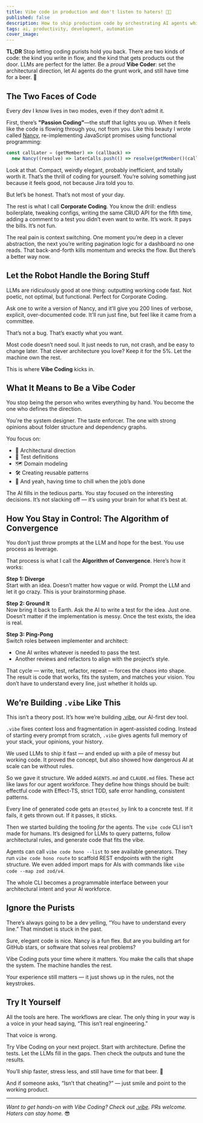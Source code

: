 ```yaml
---
title: Vibe code in production and don't listen to haters! 🚀💪
published: false
description: How to ship production code by orchestrating AI agents while focusing on architecture and having time for beer
tags: ai, productivity, development, automation
cover_image:
---
```


**TL;DR** Stop letting coding purists hold you back. There are two kinds of code: the kind you write in flow, and the kind that gets products out the door. LLMs are perfect for the latter. Be a *proud* **Vibe Coder**: set the architectural direction, let AI agents do the grunt work, and still have time for a beer. 🍺

## The Two Faces of Code

Every dev I know lives in two modes, even if they don’t admit it.

First, there’s **"Passion Coding"**—the stuff that lights you up. When it feels like the code is flowing through you, not from you. Like this beauty I wrote called [Nancy](https://github.com/keyvan-m-sadeghi/nancy), re-implementing JavaScript promises using functional programming:

```js
const callLater = (getMember) => (callback) =>
  new Nancy((resolve) => laterCalls.push(() => resolve(getMember()(callback))))
```

Look at that. Compact, weirdly elegant, probably inefficient, and totally worth it. That’s the thrill of coding for yourself. You’re solving something just because it feels good, not because Jira told you to.

But let’s be honest. That’s not most of your day.

The rest is what I call **Corporate Coding**. You know the drill: endless boilerplate, tweaking configs, writing the same CRUD API for the fifth time, adding a comment to a test you didn’t even want to write. It’s work. It pays the bills. It’s not fun.

The real pain is context switching. One moment you’re deep in a clever abstraction, the next you’re writing pagination logic for a dashboard no one reads. That back-and-forth kills momentum and wrecks the flow. But there’s a better way now.

## Let the Robot Handle the Boring Stuff

LLMs are ridiculously good at one thing: outputting working code fast. Not poetic, not optimal, but functional. Perfect for Corporate Coding.

Ask one to write a version of Nancy, and it’ll give you 200 lines of verbose, explicit, over-documented code. It'll run just fine, but feel like it came from a committee.

That’s not a bug. That’s exactly what you want.

Most code doesn’t need soul. It just needs to run, not crash, and be easy to change later. That clever architecture you love? Keep it for the 5%. Let the machine own the rest.

This is where **Vibe Coding** kicks in.

## What It Means to Be a Vibe Coder

You stop being the person who writes everything by hand. You become the one who defines the direction.

You're the system designer. The taste enforcer. The one with strong opinions about folder structure and dependency graphs.

You focus on:

- 🧠 Architectural direction
- 🧪 Test definitions
- 🗺️ Domain modeling
- 🛠️ Creating reusable patterns
- 🍻 And yeah, having time to chill when the job’s done

The AI fills in the tedious parts. You stay focused on the interesting decisions. It’s not slacking off — it’s using your brain for what it’s best at.

## How You Stay in Control: The Algorithm of Convergence

You don’t just throw prompts at the LLM and hope for the best. You use process as leverage.

That process is what I call the **Algorithm of Convergence**. Here’s how it works:

**Step 1: Diverge**  
Start with an idea. Doesn’t matter how vague or wild. Prompt the LLM and let it go crazy. This is your brainstorming phase.

**Step 2: Ground It**  
Now bring it back to Earth. Ask the AI to write a test for the idea. Just one. Doesn’t matter if the implementation is messy. Once the test exists, the idea is real.

**Step 3: Ping-Pong**  
Switch roles between implementer and architect:
- One AI writes whatever is needed to pass the test.
- Another reviews and refactors to align with the project’s style.

That cycle — write, test, refactor, repeat — forces the chaos into shape. The result is code that works, fits the system, and matches your vision. You don’t have to understand every line, just whether it holds up.

## We’re Building `.vibe` Like This

This isn’t a theory post. It’s how we’re building [.vibe](https://github.com/vhybzOS/.vibe), our AI-first dev tool.

`.vibe` fixes context loss and fragmentation in agent-assisted coding. Instead of starting every prompt from scratch, `.vibe` gives agents full memory of your stack, your opinions, your history.

We used LLMs to ship it fast — and ended up with a pile of messy but working code. It proved the concept, but also showed how dangerous AI at scale can be without rules.

So we gave it structure. We added `AGENTS.md` and `CLAUDE.md` files. These act like laws for our agent workforce. They define how things should be built: effectful code with Effect-TS, strict TDD, safe error handling, consistent patterns.

Every line of generated code gets an `@tested_by` link to a concrete test. If it fails, it gets thrown out. If it passes, it sticks.

Then we started building the tooling *for* the agents. The `vibe code` CLI isn't made for humans. It’s designed for LLMs to query patterns, follow architectural rules, and generate code that fits the vibe.

Agents can call `vibe code hono --list` to see available generators. They run `vibe code hono route` to scaffold REST endpoints with the right structure. We even added import maps for AIs with commands like `vibe code --map zod zod/v4`.

The whole CLI becomes a programmable interface between your architectural intent and your AI workforce.

## Ignore the Purists

There’s always going to be a dev yelling, “You have to understand every line.” That mindset is stuck in the past.

Sure, elegant code is nice. Nancy is a fun flex. But are you building art for GitHub stars, or software that solves real problems?

Vibe Coding puts your time where it matters. You make the calls that shape the system. The machine handles the rest.

Your experience still matters — it just shows up in the rules, not the keystrokes.

## Try It Yourself

All the tools are here. The workflows are clear. The only thing in your way is a voice in your head saying, “This isn’t real engineering.”

That voice is wrong.

Try Vibe Coding on your next project. Start with architecture. Define the tests. Let the LLMs fill in the gaps. Then check the outputs and tune the results.

You’ll ship faster, stress less, and still have time for that beer. 🍺

And if someone asks, “Isn’t that cheating?” — just smile and point to the working product.

---

_Want to get hands-on with Vibe Coding? Check out [.vibe](https://github.com/vhybzOS/.vibe). PRs welcome. Haters can stay home._ 😎
